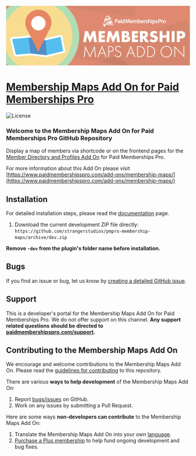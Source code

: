 ![](membership-maps-banner.jpg)

# [Membership Maps Add On for Paid Memberships Pro](https://www.paidmembershipspro.com/add-ons/membership-maps/) #
[comment]: # (Generate badges from shields.io, only works for .org plugins to get other stats etc. We'd have to create our own endpoints for Premium plugins)

![License](https://img.shields.io/badge/license-GPL--2.0%2B-red.svg?style=flat-square)

### Welcome to the Membership Maps Add On for Paid Memberships Pro GitHub Repository
Display a map of members via shortcode or on the frontend pages for the [Member Directory and Profiles Add On](https://www.paidmembershipspro.com/add-ons/member-directory/) for Paid Memberships Pro.

For more information about this Add On please visit [https://www.paidmembershipspro.com/add-ons/membership-maps/](https://www.paidmembershipspro.com/add-ons/membership-maps/)

## Installation ##
For detailed installation steps, please read the [documentation](https://www.paidmembershipspro.com/add-ons/member-directory/) page.

1. Download the current development ZIP file directly: `https://github.com/strangerstudios/pmpro-membership-maps/archive/dev.zip`

**Remove `-dev` from the plugin's folder name before installation.**

## Bugs ##
If you find an issue or bug, let us know by [creating a detailed GitHub issue](https://github.com/strangerstudios/pmpro-membership-maps/issues/new).

## Support ##
This is a developer's portal for the Membership Maps Add On for Paid Memberships Pro. We do not offer support on this channel. **Any support related questions should be directed to [paidmembershipspro.com/support](https://www.paidmembershipspro.com/support).**

## Contributing to the Membership Maps Add On ##
We encourage and welcome contributions to the Membership Maps Add On. Please read the [guidelines for contributing](https://github.com/strangerstudios/pmpro-membership-maps/blob/dev/.github/CONTRIBUTING.md) to this repository.

There are various **ways to help development** of the Membership Maps Add On:

1. Report [bugs/issues](https://github.com/strangerstudios/pmpro-membership-maps/issues/new) on GitHub.
2. Work on any issues by submitting a Pull Request.

Here are some ways **non-developers can contribute** to the Membership Maps Add On:

1. Translate the Membership Maps Add On into your own [language](https://www.paidmembershipspro.com/paid-memberships-pro-in-your-language/).
2. [Purchase a Plus membership](https://paidmembershipspro.com/pricing) to help fund ongoing development and bug fixes.
